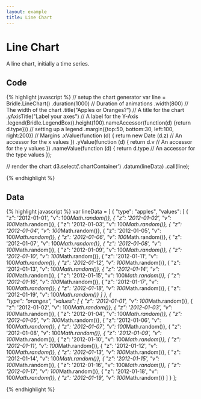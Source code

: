 ```yaml
---
layout: example
title: Line Chart
---
```

# Line Chart

<div class="chartContainer"> </div>

A line chart, initially a time series. 

## Code
{% highlight javascript %}
// setup the chart generator
var line = Bridle.LineChart()
  .duration(1000)  // Duration of animations
  .width(800)      // The width of the chart
  .title("Apples or Oranges?") // A title for the chart
  .yAxisTitle("Label your axes") // A label for the Y-Axis
  .legend(Bridle.LegendBox().height(100).nameAccessor(function(d) {return d.type})) // setting up a legend
  .margin({top:50, bottom:30, left:100, right:200}) // Margins
  .xValue(function (d) {
    return new Date (d.z)  // An accessor for the x values
  })
  .yValue(function (d) {
    return d.v // An accessor for the y values
  })
  .nameValue(function (d) {
    return d.type // An accessor for the type values
  });

// render the chart
d3.select('.chartContainer')
  .datum(lineData)
  .call(line);



{% endhighlight %}


## Data
{% highlight javascript %}
var lineData = [
    {
      "type": "apples",
      "values": [
        { "z": '2012-01-01', "v":  100*Math.random()},
        { "z": '2012-01-02', "v":  100*Math.random()},
        { "z": '2012-01-03', "v":  100*Math.random()},
        { "z": '2012-01-04', "v":  100*Math.random()},
        { "z": '2012-01-05', "v":  100*Math.random()},
        { "z": '2012-01-06', "v":  100*Math.random()},
        { "z": '2012-01-07', "v":  100*Math.random()},
        { "z": '2012-01-08', "v":  100*Math.random()},
        { "z": '2012-01-09', "v":  100*Math.random()},
        { "z": '2012-01-10', "v":  100*Math.random()},
        { "z": '2012-01-11', "v":  100*Math.random()},
      { "z": '2012-01-12', "v":  100*Math.random()},
      { "z": '2012-01-13', "v":  100*Math.random()},
      { "z": '2012-01-14', "v":  100*Math.random()},
      { "z": '2012-01-15', "v":  100*Math.random()},
      { "z": '2012-01-16', "v":  100*Math.random()},
      { "z": '2012-01-17', "v":  100*Math.random()},
      { "z": '2012-01-18', "v":  100*Math.random()},
      { "z": '2012-01-19', "v":  100*Math.random()}
    ]
  },
  {  
    "type": "oranges",
    "values": [
      { "z": '2012-01-01', "v":  100*Math.random()},
      { "z": '2012-01-02', "v":  100*Math.random()},
      { "z": '2012-01-03', "v":  100*Math.random()},
      { "z": '2012-01-04', "v":  100*Math.random()},
      { "z": '2012-01-05', "v":  100*Math.random()},
      { "z": '2012-01-06', "v":  100*Math.random()},
      { "z": '2012-01-07', "v":  100*Math.random()},
      { "z": '2012-01-08', "v":  100*Math.random()},
      { "z": '2012-01-09', "v":  100*Math.random()},
      { "z": '2012-01-10', "v":  100*Math.random()},
      { "z": '2012-01-11', "v":  100*Math.random()},
      { "z": '2012-01-12', "v":  100*Math.random()},
      { "z": '2012-01-13', "v":  100*Math.random()},
      { "z": '2012-01-14', "v":  100*Math.random()},
      { "z": '2012-01-15', "v":  100*Math.random()},
      { "z": '2012-01-16', "v":  100*Math.random()},
      { "z": '2012-01-17', "v":  100*Math.random()},
      { "z": '2012-01-18', "v":  100*Math.random()},
      { "z": '2012-01-19', "v":  100*Math.random()}
    ]
  }
];



{% endhighlight %}


<script type="text/javascript">
var lineData = [
  {
    "type": "apples",
    "values": [
      { "z": '2012-01-01', "v":  100*Math.random()},
      { "z": '2012-01-02', "v":  100*Math.random()},
      { "z": '2012-01-03', "v":  100*Math.random()},
      { "z": '2012-01-04', "v":  100*Math.random()},
      { "z": '2012-01-05', "v":  100*Math.random()},
      { "z": '2012-01-06', "v":  100*Math.random()},
      { "z": '2012-01-07', "v":  100*Math.random()},
      { "z": '2012-01-08', "v":  100*Math.random()},
      { "z": '2012-01-09', "v":  100*Math.random()},
      { "z": '2012-01-10', "v":  100*Math.random()},
      { "z": '2012-01-11', "v":  100*Math.random()},
      { "z": '2012-01-12', "v":  100*Math.random()},
      { "z": '2012-01-13', "v":  100*Math.random()},
      { "z": '2012-01-14', "v":  100*Math.random()},
      { "z": '2012-01-15', "v":  100*Math.random()},
      { "z": '2012-01-16', "v":  100*Math.random()},
      { "z": '2012-01-17', "v":  100*Math.random()},
      { "z": '2012-01-18', "v":  100*Math.random()},
      { "z": '2012-01-19', "v":  100*Math.random()}
    ]
  },
  {  
    "type": "oranges",
    "values": [
      { "z": '2012-01-01', "v":  100*Math.random()},
      { "z": '2012-01-02', "v":  100*Math.random()},
      { "z": '2012-01-03', "v":  100*Math.random()},
      { "z": '2012-01-04', "v":  100*Math.random()},
      { "z": '2012-01-05', "v":  100*Math.random()},
      { "z": '2012-01-06', "v":  100*Math.random()},
      { "z": '2012-01-07', "v":  100*Math.random()},
      { "z": '2012-01-08', "v":  100*Math.random()},
      { "z": '2012-01-09', "v":  100*Math.random()},
      { "z": '2012-01-10', "v":  100*Math.random()},
      { "z": '2012-01-11', "v":  100*Math.random()},
      { "z": '2012-01-12', "v":  100*Math.random()},
      { "z": '2012-01-13', "v":  100*Math.random()},
      { "z": '2012-01-14', "v":  100*Math.random()},
      { "z": '2012-01-15', "v":  100*Math.random()},
      { "z": '2012-01-16', "v":  100*Math.random()},
      { "z": '2012-01-17', "v":  100*Math.random()},
      { "z": '2012-01-18', "v":  100*Math.random()},
      { "z": '2012-01-19', "v":  100*Math.random()}
    ]
  }
];

var line = Bridle.LineChart()
  .duration(1000)
  .width(800)
  .title("Apples or Oranges?")
  .yAxisTitle("Label your axes")
  .legend(Bridle.LegendBox().height(100).nameAccessor(function(d) {return d.type}))
  .margin({top:50, bottom:30, left:100, right:200})
  .xValue(function (d) {
    return new Date (d.z)
  })
  .yValue(function (d) {
    return d.v
  })
  .nameValue(function (d) {
    return d.type
  });


d3.select('.chartContainer')
  .datum(lineData)
  .call(line);

</script>